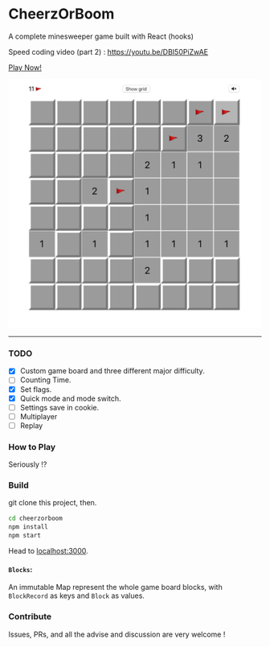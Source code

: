 # CheerzOrBoom

A complete minesweeper game built with React (hooks)

Speed coding video (part 2) : https://youtu.be/DBI50PiZwAE 

[Play Now!](https://admiring-davinci-96f9e2.netlify.com/)

![screenshot](screenshot.png)

---

### TODO

- [x] Custom game board and three different major difficulty.
- [ ] Counting Time.
- [x] Set flags.
- [x] Quick mode and mode switch.
- [ ] Settings save in cookie.
- [ ] Multiplayer
- [ ] Replay

### How to Play
Seriously !?

### Build
git clone this project, then.
```bash
cd cheerzorboom
npm install
npm start
```
Head to [localhost:3000](localhost:3000).

#### `Blocks`:
An immutable Map represent the whole game board blocks, with `BlockRecord` as keys and `Block` as values.

### Contribute
Issues, PRs, and all the advise and discussion are very welcome !
